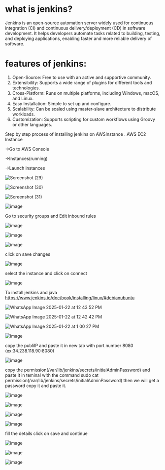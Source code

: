 # what is jenkins?

Jenkins is an open-source automation server widely used for continuous integration (CI) and continuous delivery/deployment (CD) in software development. It helps developers automate tasks related to building, testing, and deploying applications, enabling faster and more reliable delivery of software.

# features of jenkins:
1. Open-Source: Free to use with an active and supportive community.
2. Extensibility: Supports a wide range of plugins for different tools and technologies.
3. Cross-Platform: Runs on multiple platforms, including Windows, macOS, and Linux.
4. Easy Installation: Simple to set up and configure.
5. Scalability: Can be scaled using master-slave architecture to distribute workloads.
6. Customization: Supports scripting for custom workflows using Groovy or other languages.

Step by step process of installing jenkins on AWSInstance
. AWS EC2 Instance

 ->Go to AWS Console

 ->Instances(running)
 
 ->Launch instances

![Screenshot (29)](https://github.com/user-attachments/assets/e71a3dfb-79cc-44c3-9cd7-8e5da0e4315f)

![Screenshot (30)](https://github.com/user-attachments/assets/b1917589-2192-4ad9-91d6-14d9d6f45c14)

![Screenshot (31)](https://github.com/user-attachments/assets/08ae1a4e-e392-4c27-b4f8-c0e1ea693dc5)

![image](https://github.com/user-attachments/assets/94732256-f48c-4544-90e5-6c2613766e03)

Go to security groups and Edit inbound rules

![image](https://github.com/user-attachments/assets/b4aa70e3-a275-4324-add0-11eaf607f55b)

![image](https://github.com/user-attachments/assets/8eab7198-117d-4862-9cd9-fe67ee2fb364)

![image](https://github.com/user-attachments/assets/6ce5dad5-829d-41ee-a665-fc220aaf5ea6)

click on save changes

![image](https://github.com/user-attachments/assets/94732256-f48c-4544-90e5-6c2613766e03)

select the instance and click on connect

![image](https://github.com/user-attachments/assets/5216ed73-a182-4983-a664-aa269ffcc007)

 To install jenkins and java
https://www.jenkins.io/doc/book/installing/linux/#debianubuntu

![WhatsApp Image 2025-01-22 at 12 43 52 PM](https://github.com/user-attachments/assets/2c221bc5-1417-4091-8e55-9d1b8d4c20fd)

![WhatsApp Image 2025-01-22 at 12 42 42 PM](https://github.com/user-attachments/assets/649c309b-14c3-412f-b2b8-0de47a6bf716)

![WhatsApp Image 2025-01-22 at 1 00 27 PM](https://github.com/user-attachments/assets/0e792492-ce33-49dc-8c2c-047df83fee38) 

![image](https://github.com/user-attachments/assets/5216ed73-a182-4983-a664-aa269ffcc007)

copy the publiIP and paste it in new tab with port number 8080 (ex:34.238.118.90:8080)

![image](https://github.com/user-attachments/assets/23abfd1f-5c93-4293-b4b0-c6df5fb5ef97)

copy the permission(/var/lib/jenkins/secrets/initialAdminPassword) and paste it in teminal with the command sudo cat permission(/var/lib/jenkins/secrets/initialAdminPassword)
then we will get a password copy it and paste it.


![image](https://github.com/user-attachments/assets/68e2b6dc-275e-4853-912f-b3a40e027243)

![image](https://github.com/user-attachments/assets/4f5dce2f-7574-4ba8-ad9a-8eafdf1c645b)

![image](https://github.com/user-attachments/assets/9a86f028-a4e2-4b13-a354-010d0d755cea)

![image](https://github.com/user-attachments/assets/813080bf-cee7-4dce-8680-4d6fe20b59fa)

fill the details click on save and continue 

![image](https://github.com/user-attachments/assets/17a640f6-806b-4dc0-975b-39f95f50a484)

![image](https://github.com/user-attachments/assets/78c263ba-7681-4ff6-ac86-06e5789f78a5)

![image](https://github.com/user-attachments/assets/9d46666e-dd5d-493e-ae08-c9d1302a5508)














